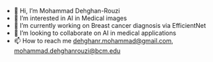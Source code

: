- 👋 Hi, I’m Mohammad Dehghan-Rouzi
- 👀 I’m interested in AI in Medical images
- 🌱 I’m currently working on Breast cancer diagnosis via EfficientNet
- 💞️ I’m looking to collaborate on AI in medical applications
- 📫 How to reach me dehghanr.mohammad@gmail.com, mohammad.dehghanrouzi@bcm.edu
<!---
dehghanr/dehghanr is a ✨ special ✨ repository because its `README.md` (this file) appears on your GitHub profile.
You can click the Preview link to take a look at your changes.
--->
